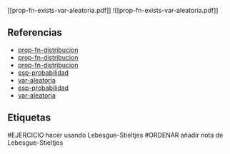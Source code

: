 [[prop-fn-exists-var-aleatoria.pdf]]
![[prop-fn-exists-var-aleatoria.pdf]]

## Referencias
- [prop-fn-distribucion](./prop-fn-distribucion.md)
- [prop-fn-distribucion](./prop-fn-distribucion.md)
- [prop-fn-distribucion](./prop-fn-distribucion.md)
- [esp-probabilidad](./esp-probabilidad.md)
- [var-aleatoria](./var-aleatoria.md)
- [esp-probabilidad](./esp-probabilidad.md)
- [var-aleatoria](./var-aleatoria.md)

## Etiquetas
#EJERCICIO hacer usando Lebesgue-Stieltjes
#ORDENAR añadir nota de Lebesgue-Stieltjes

